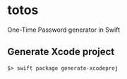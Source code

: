 # totos

One-Time Password generator in Swift

## Generate Xcode project

    $> swift package generate-xcodeproj
